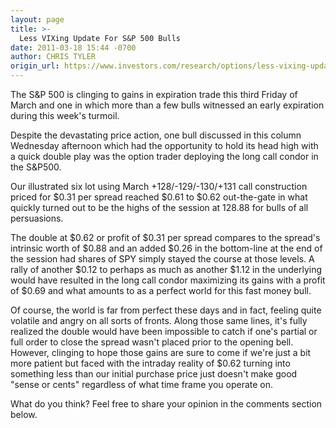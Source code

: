 ```yaml
---
layout: page
title: >-
  Less VIXing Update For S&P 500 Bulls
date: 2011-03-18 15:44 -0700
author: CHRIS TYLER
origin_url: https://www.investors.com/research/options/less-vixing-update-for-s-p-500-bulls/
---
```






The S&P 500 is clinging to gains in expiration trade this third Friday of March and one in which more than a few bulls witnessed an early expiration during this week's turmoil.

  

Despite the devastating price action, one bull discussed in this column Wednesday afternoon which had the opportunity to hold its head high with a quick double play was the option trader deploying the long call condor in the S&P500. 

  

Our illustrated six lot using March +128/-129/-130/+131 call construction priced for $0.31 per spread reached $0.61 to $0.62 out-the-gate in what quickly turned out to be the highs of the session at 128.88 for bulls of all persuasions.

  

The double at $0.62 or profit of $0.31 per spread compares to the spread's intrinsic worth of $0.88 and an added $0.26 in the bottom-line at the end of the session had shares of SPY simply stayed the course at those levels. A rally of another $0.12 to perhaps as much as another $1.12 in the underlying would have resulted in the long call condor maximizing its gains with a profit of $0.69 and what amounts to as a perfect world for this fast money bull. 

  

Of course, the world is far from perfect these days and in fact, feeling quite volatile and angry on all sorts of fronts. Along those same lines, it's fully realized the double would have been impossible to catch if one's partial or full order to close the spread wasn't placed prior to the opening bell. However, clinging to hope those gains are sure to come if we're just a bit more patient but faced with the intraday reality of $0.62 turning into something less than our initial purchase price just doesn't make good "sense or cents" regardless of what time frame you operate on.

  

What do you think? Feel free to share your opinion in the comments section below.




